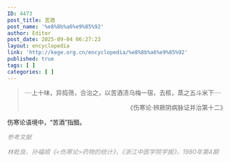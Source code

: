 ```yaml
---
ID: 4473
post_title: 苦酒
post_name: '%e8%8b%a6%e9%85%92'
author: Editor
post_date: 2025-09-04 06:27:23
layout: encyclopedia
link: 'http://kege.org.cn/encyclopedia/%e8%8b%a6%e9%85%92'
published: true
tags: [ ]
categories: [ ]
---
```

<blockquote>····上十味，异捣筛，合治之，以苦酒渍乌梅一宿，去核，蒸之五斗米下····
<p style="text-align: right;">《伤寒论·辨厥阴病脉证并治第十二》</p>
</blockquote>
伤寒论语境中，“苦酒”指醋。

<span style="color: #999999;"><em>参考文献</em></span>

<span style="color: #999999;"><em>林乾良、孙福顺《&lt;伤寒论&gt;药物的统计》，《浙江中医学院学报》，1980年第4期</em></span>